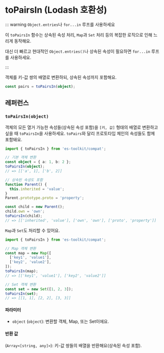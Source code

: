 # toPairsIn (Lodash 호환성)

::: warning `Object.entries`나 `for...in` 루프를 사용하세요

이 `toPairsIn` 함수는 상속된 속성 처리, `Map`과 `Set` 처리 등의 복잡한 로직으로 인해 느리게 동작해요.

대신 더 빠르고 현대적인 `Object.entries()`나 상속된 속성이 필요하면 `for...in` 루프를 사용하세요.

:::

객체를 키-값 쌍의 배열로 변환하되, 상속된 속성까지 포함해요.

```typescript
const pairs = toPairsIn(object);
```

## 레퍼런스

### `toPairsIn(object)`

객체의 모든 열거 가능한 속성들(상속된 속성 포함)을 `[키, 값]` 형태의 배열로 변환하고 싶을 때 `toPairsIn`을 사용하세요. `toPairs`와 달리 프로토타입 체인의 속성들도 함께 포함돼요.

```typescript
import { toPairsIn } from 'es-toolkit/compat';

// 기본 객체 변환
const object = { a: 1, b: 2 };
toPairsIn(object);
// => [['a', 1], ['b', 2]]

// 상속된 속성도 포함
function Parent() {
  this.inherited = 'value';
}
Parent.prototype.proto = 'property';

const child = new Parent();
child.own = 'own';
toPairsIn(child);
// => [['inherited', 'value'], ['own', 'own'], ['proto', 'property']]
```

`Map`과 `Set`도 처리할 수 있어요.

```typescript
import { toPairsIn } from 'es-toolkit/compat';

// Map 객체 변환
const map = new Map([
  ['key1', 'value1'],
  ['key2', 'value2'],
]);
toPairsIn(map);
// => [['key1', 'value1'], ['key2', 'value2']]

// Set 객체 변환
const set = new Set([1, 2, 3]);
toPairsIn(set);
// => [[1, 1], [2, 2], [3, 3]]
```

#### 파라미터

- `object` (`object`): 변환할 객체, Map, 또는 Set이에요.

#### 반환 값

(`Array<[string, any]>`): 키-값 쌍들의 배열을 반환해요(상속된 속성 포함).
